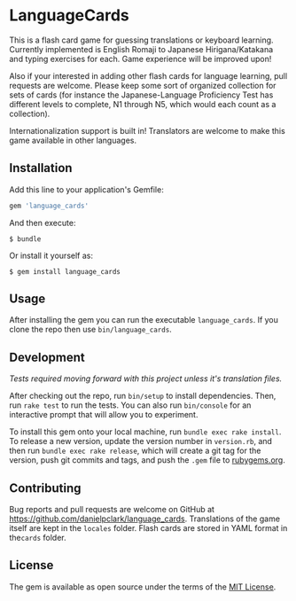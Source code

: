 # LanguageCards

This is a flash card game for guessing translations or keyboard learning.  Currently implemented is
English Romaji to Japanese Hirigana/Katakana and typing exercises for each.  Game experience will be improved upon!

Also if your interested in adding other flash cards for language learning, pull requests are welcome.  Please
keep some sort of organized collection for sets of cards (for instance the Japanese-Language Proficiency Test
has different levels to complete, N1 through N5, which would each count as a collection).

Internationalization support is built in!  Translators are welcome to make this game available in other languages.

## Installation

Add this line to your application's Gemfile:

```ruby
gem 'language_cards'
```

And then execute:

    $ bundle

Or install it yourself as:

    $ gem install language_cards

## Usage

After installing the gem you can run the executable `language_cards`.  If you clone the repo then use
`bin/language_cards`.

## Development

*Tests required moving forward with this project unless it's translation files.*

After checking out the repo, run `bin/setup` to install dependencies. Then, run `rake test` to run the tests. You can also run `bin/console` for an interactive prompt that will allow you to experiment.

To install this gem onto your local machine, run `bundle exec rake install`. To release a new version, update the version number in `version.rb`, and then run `bundle exec rake release`, which will create a git tag for the version, push git commits and tags, and push the `.gem` file to [rubygems.org](https://rubygems.org).

## Contributing

Bug reports and pull requests are welcome on GitHub at https://github.com/danielpclark/language_cards.
Translations of the game itself are kept in the `locales` folder.  Flash cards are stored in YAML format in the`cards` folder.


## License

The gem is available as open source under the terms of the [MIT License](http://opensource.org/licenses/MIT).

